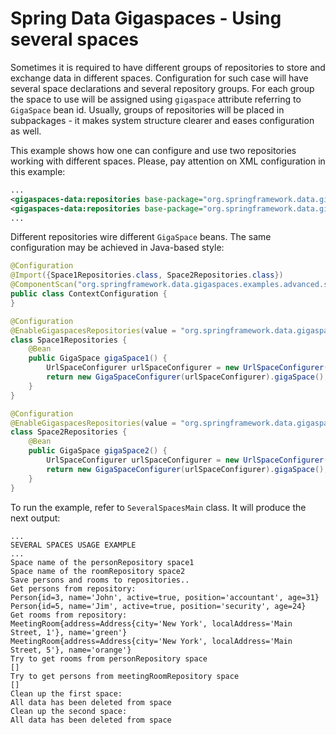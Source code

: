Spring Data Gigaspaces - Using several spaces
======================================

Sometimes it is required to have different groups of repositories to store and exchange data in different spaces. Configuration for such case will have several space declarations and several repository groups. For each group the space to use will be assigned using `gigaspace` attribute referring to `GigaSpace` bean id. Usually, groups of repositories will be placed in subpackages - it makes system structure clearer and eases configuration as well.

This example shows how one can configure and use two repositories working with different spaces. Please, pay attention on XML configuration in this example:
```xml
...
<gigaspaces-data:repositories base-package="org.springframework.data.gigaspaces.examples.advanced.severalspaces.person" gigaspace="gigaSpace1"/>
<gigaspaces-data:repositories base-package="org.springframework.data.gigaspaces.examples.advanced.severalspaces.room" gigaspace="gigaSpace2"/>
...
```

Different repositories wire different `GigaSpace` beans.
The same configuration may be achieved in Java-based style:
```java
@Configuration
@Import({Space1Repositories.class, Space2Repositories.class})
@ComponentScan("org.springframework.data.gigaspaces.examples.advanced.severalspaces")
public class ContextConfiguration {
}

@Configuration
@EnableGigaspacesRepositories(value = "org.springframework.data.gigaspaces.examples.advanced.severalspaces.person", gigaspace = "gigaSpace1")
class Space1Repositories {
    @Bean
    public GigaSpace gigaSpace1() {
        UrlSpaceConfigurer urlSpaceConfigurer = new UrlSpaceConfigurer("/./space1");
        return new GigaSpaceConfigurer(urlSpaceConfigurer).gigaSpace();
    }
}

@Configuration
@EnableGigaspacesRepositories(value = "org.springframework.data.gigaspaces.examples.advanced.severalspaces.room", gigaspace = "gigaSpace2")
class Space2Repositories {
    @Bean
    public GigaSpace gigaSpace2() {
        UrlSpaceConfigurer urlSpaceConfigurer = new UrlSpaceConfigurer("/./space2");
        return new GigaSpaceConfigurer(urlSpaceConfigurer).gigaSpace();
    }
}
```

To run the example, refer to `SeveralSpacesMain` class. It will produce the next output:

```
...
SEVERAL SPACES USAGE EXAMPLE
...
Space name of the personRepository space1
Space name of the roomRepository space2
Save persons and rooms to repositories..
Get persons from repository:
Person{id=3, name='John', active=true, position='accountant', age=31}
Person{id=5, name='Jim', active=true, position='security', age=24}
Get rooms from repository:
MeetingRoom{address=Address{city='New York', localAddress='Main Street, 1'}, name='green'}
MeetingRoom{address=Address{city='New York', localAddress='Main Street, 5'}, name='orange'}
Try to get rooms from personRepository space
[]
Try to get persons from meetingRoomRepository space
[]
Clean up the first space:
All data has been deleted from space
Clean up the second space:
All data has been deleted from space
```
